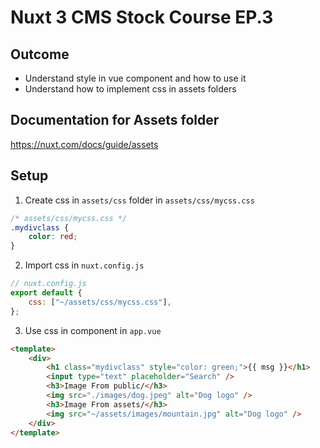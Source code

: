 # Nuxt 3 CMS Stock Course EP.3

## Outcome

-   Understand style in vue component and how to use it
-   Understand how to implement css in assets folders

## Documentation for Assets folder

https://nuxt.com/docs/guide/assets

## Setup

1. Create css in `assets/css` folder in `assets/css/mycss.css`

```css
/* assets/css/mycss.css */
.mydivclass {
    color: red;
}
```

2. Import css in `nuxt.config.js`

```js
// nuxt.config.js
export default {
    css: ["~/assets/css/mycss.css"],
};
```

3. Use css in component in `app.vue`

```html
<template>
    <div>
        <h1 class="mydivclass" style="color: green;">{{ msg }}</h1>
        <input type="text" placeholder="Search" />
        <h3>Image From public/</h3>
        <img src="./images/dog.jpeg" alt="Dog logo" />
        <h3>Image From assets/</h3>
        <img src="~/assets/images/mountain.jpg" alt="Dog logo" />
    </div>
</template>
```
